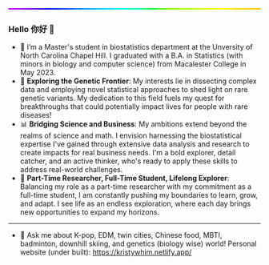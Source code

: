 <img style="width:100%;height:3px;" src="./bar.gif" />

### Hello 你好 👋

- 🌱 I’m a Master's student in biostatistics department at the Unversity of North Carolina Chapel Hill. I graduated with a B.A. in Statistics (with minors in biology and computer science) from Macalester College in May 2023.
- 🧬 **Exploring the Genetic Frontier**: My interests lie in dissecting complex data and employing novel statistical approaches to shed light on rare genetic variants. My dedication to this field fuels my quest for breakthroughs that could potentially impact lives for people with rare diseases!
- 📊 **Bridging Science and Business**: My ambitions extend beyond the realms of science and math. I envision harnessing the biostatistical expertise I've gained through extensive data analysis and research to create impacts for real business needs. I'm a bold explorer, detail catcher, and an active thinker, who's ready to apply these skills to address real-world challenges.
- 🔬 **Part-Time Researcher, Full-Time Student, Lifelong Explorer**: Balancing my role as a part-time researcher with my commitment as a full-time student, I am constantly pushing my boundaries to learn, grow, and adapt. I see life as an endless exploration, where each day brings new opportunities to expand my horizons.
- ---------------------------------------------------------------------------------------------
- 💬 Ask me about K-pop, EDM, twin cities, Chinese food, MBTI, badminton, downhill skiing, and genetics (biology wise) world! Personal website (under built): https://kristywhim.netlify.app/
